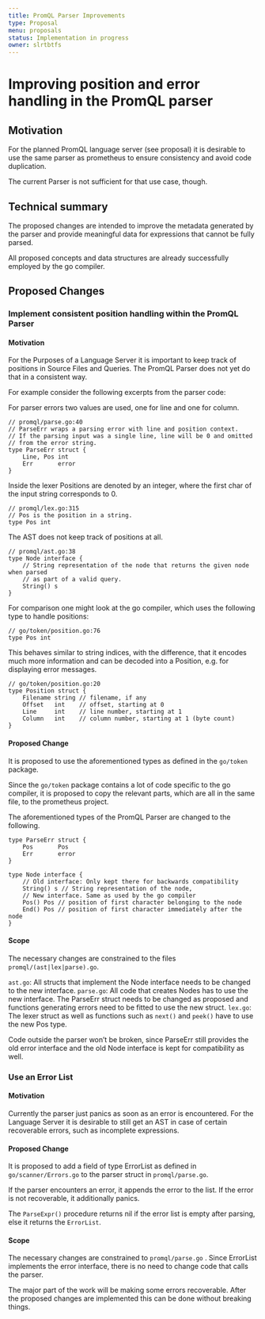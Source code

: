```yaml
---
title: PromQL Parser Improvements
type: Proposal
menu: proposals
status: Implementation in progress
owner: slrtbtfs
---
```


# Improving position and error handling in the PromQL parser

## Motivation

For the planned PromQL language server (see proposal) it is desirable to use the same parser as prometheus to ensure consistency and avoid code duplication.

The current Parser is not sufficient for that use case, though.

## Technical summary

The proposed changes are intended to improve the metadata generated by the parser and provide meaningful data for expressions that cannot be fully parsed.

All proposed concepts and data structures are already successfully employed by the go compiler. 

## Proposed Changes

### Implement consistent position handling within the PromQL Parser

#### Motivation

For the Purposes of a Language Server it is important to keep track of positions in Source Files and Queries. The PromQL Parser does not yet do that in a consistent way.

For example consider the following excerpts from the parser code:

For parser errors two values are used, one for line and one for column.

    // promql/parse.go:40
    // ParseErr wraps a parsing error with line and position context.
    // If the parsing input was a single line, line will be 0 and omitted
    // from the error string.
    type ParseErr struct {
        Line, Pos int
        Err       error
    }

Inside the lexer Positions are denoted by an integer, where the first char of the input string corresponds to 0.

    // promql/lex.go:315
    // Pos is the position in a string.
    type Pos int

The AST does not keep track of positions at all.

    // promql/ast.go:38
    type Node interface {
        // String representation of the node that returns the given node when parsed
        // as part of a valid query.
        String() s
    }

For comparison one might look at the go compiler, which uses the following type to handle positions:

    // go/token/position.go:76
    type Pos int

This behaves similar to string indices, with the difference, that it encodes much more information and can be decoded into a Position, e.g. for displaying error messages.

    // go/token/position.go:20
    type Position struct {
        Filename string // filename, if any
        Offset   int    // offset, starting at 0
        Line     int    // line number, starting at 1
        Column   int    // column number, starting at 1 (byte count)
    }

#### Proposed Change

It is proposed to use the aforementioned types as defined in the `go/token` package.

Since the `go/token` package contains a lot of code specific to the go compiler, it is proposed to copy the relevant parts, which are all in the same file, to the prometheus project.

The aforementioned types of the PromQL Parser are changed to the following.

    type ParseErr struct {
        Pos       Pos
        Err       error
    }

    type Node interface {	
        // Old interface: Only kept there for backwards compatibility
        String() s // String representation of the node, 
        // New interface. Same as used by the go compiler 
        Pos() Pos // position of first character belonging to the node
        End() Pos // position of first character immediately after the node
    }

#### Scope

The necessary changes are constrained to the files `promql/(ast|lex|parse).go`.

`ast.go`: All structs that implement the Node interface needs to be changed to the new interface.
`parse.go`: All code that creates Nodes has to use the new interface. The ParseErr struct needs to be changed as proposed and functions generating errors need to be fitted to use the new struct.
`lex.go`: The lexer struct as well as functions such as `next()` and `peek()` have to use the new Pos type.

Code outside the parser won’t be broken, since ParseErr still provides the old error interface and the old  Node interface is kept for compatibility as well.

### Use an Error List

#### Motivation

Currently the parser just panics as soon as an error is encountered. For the Language Server it is desirable to still get an AST in case of certain recoverable errors, such as incomplete expressions.

#### Proposed Change

It is proposed to add a field of type ErrorList  as defined in `go/scanner/Errors.go` to the parser struct in `promql/parse.go`.

If the parser encounters an error, it appends the error to the list. If the error is not recoverable, it additionally panics.

The  `ParseExpr()` procedure returns nil if the error list is empty after parsing, else it returns the `ErrorList`. 

#### Scope

The necessary changes are constrained to `promql/parse.go` . Since ErrorList implements the  error interface, there is no need to change code that calls the parser.

The major part of the work will be making some errors recoverable. After the proposed changes are implemented this can be done without breaking things.
